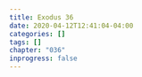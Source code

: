 ```yaml
---
title: Exodus 36
date: 2020-04-12T12:41:04-04:00
categories: []
tags: []
chapter: "036"
inprogress: false
---
```



